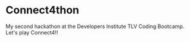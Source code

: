 # Connect4thon
My second hackathon at the Developers Institute TLV Coding Bootcamp.
Let's play Connect4!!
